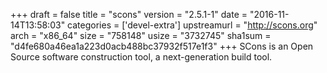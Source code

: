 +++
draft = false
title = "scons"
version = "2.5.1-1"
date = "2016-11-14T13:58:03"
categories = ['devel-extra']
upstreamurl = "http://scons.org"
arch = "x86_64"
size = "758148"
usize = "3732745"
sha1sum = "d4fe680a46ea1a223d0acb488bc37932f517e1f3"
+++
SCons is an Open Source software construction tool, a next-generation build tool.